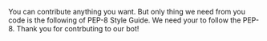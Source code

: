 You can contribute anything you want. 
But only thing we need from you code is the following of PEP-8 Style Guide. 
We need your to follow the PEP-8.
Thank you for contrbuting to our bot!
